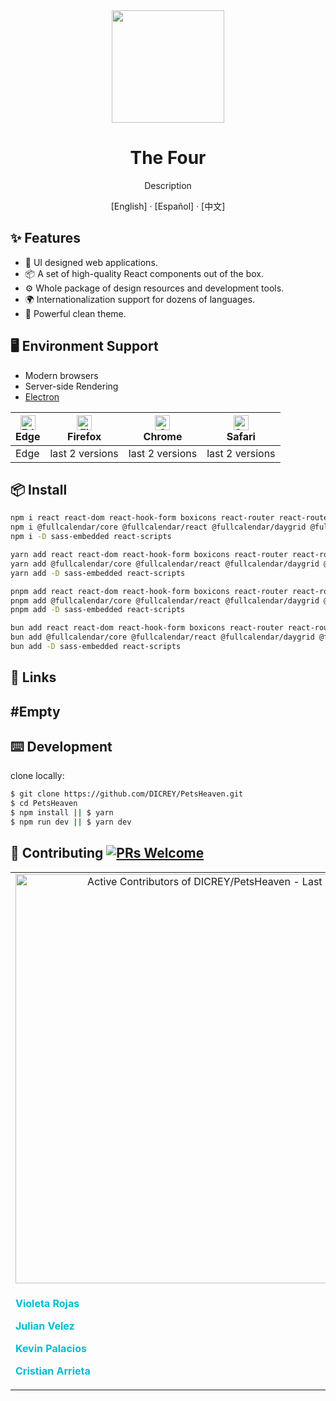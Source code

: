 <div align="center"><a name="readme-top"></a>

<img height="180" src="https://media.githubusercontent.com/media/Mogom/Imagenes_PetsHeaven/main/Logos/LosFour.png">

<h1>The Four</h1>

Description

[English] · [Español] · [中文]


</div>



## ✨ Features

- 🌈 UI designed web applications.
- 📦 A set of high-quality React components out of the box.
- ⚙️ Whole package of design resources and development tools.
- 🌍 Internationalization support for dozens of languages.
- 🎨 Powerful clean theme.

## 🖥 Environment Support

- Modern browsers
- Server-side Rendering
- [Electron](https://www.electronjs.org/)

| [<img src="https://raw.githubusercontent.com/alrra/browser-logos/master/src/edge/edge_48x48.png" alt="Edge" width="24px" height="24px" />](https://godban.github.io/browsers-support-badges/)<br>Edge | [<img src="https://raw.githubusercontent.com/alrra/browser-logos/master/src/firefox/firefox_48x48.png" alt="Firefox" width="24px" height="24px" />](https://godban.github.io/browsers-support-badges/)<br>Firefox | [<img src="https://raw.githubusercontent.com/alrra/browser-logos/master/src/chrome/chrome_48x48.png" alt="Chrome" width="24px" height="24px" />](https://godban.github.io/browsers-support-badges/)<br>Chrome | [<img src="https://raw.githubusercontent.com/alrra/browser-logos/master/src/safari/safari_48x48.png" alt="Safari" width="24px" height="24px" />](https://godban.github.io/browsers-support-badges/)<br>Safari | 
| --- | --- | --- | --- |
| Edge | last 2 versions | last 2 versions | last 2 versions

## 📦 Install

```bash
npm i react react-dom react-hook-form boxicons react-router react-router-dom lucide-react @supabase/supabase-js @emailjs/browser sweetalert sweetalert2 framer-motion
npm i @fullcalendar/core @fullcalendar/react @fullcalendar/daygrid @fullcalendar/interaction @fullcalendar/timegrid @fullcalendar/list axios
npm i -D sass-embedded react-scripts
```

```bash
yarn add react react-dom react-hook-form boxicons react-router react-router-dom lucide-react @supabase/supabase-js @emailjs/browser sweetalert sweetalert2 framer-motion
yarn add @fullcalendar/core @fullcalendar/react @fullcalendar/daygrid @fullcalendar/interaction @fullcalendar/timegrid @fullcalendar/list axios
yarn add -D sass-embedded react-scripts
```

```bash
pnpm add react react-dom react-hook-form boxicons react-router react-router-dom lucide-react @supabase/supabase-js @emailjs/browser sweetalert sweetalert2 framer-motion
pnpm add @fullcalendar/core @fullcalendar/react @fullcalendar/daygrid @fullcalendar/interaction @fullcalendar/timegrid @fullcalendar/list axios
pnpm add -D sass-embedded react-scripts
```

```bash
bun add react react-dom react-hook-form boxicons react-router react-router-dom lucide-react @supabase/supabase-js @emailjs/browser sweetalert sweetalert2 framer-motion
bun add @fullcalendar/core @fullcalendar/react @fullcalendar/daygrid @fullcalendar/interaction @fullcalendar/timegrid @fullcalendar/list axios
bun add -D sass-embedded react-scripts
```


## 🔗 Links

## #Empty

## ⌨️ Development

clone locally:

```bash
$ git clone https://github.com/DICREY/PetsHeaven.git
$ cd PetsHeaven
$ npm install || $ yarn
$ npm run dev || $ yarn dev
```

## 🤝 Contributing [![PRs Welcome](https://img.shields.io/badge/PRs-welcome-brightgreen.svg?style=flat-square)](https://makeapullrequest.com)

<table>
<tr>
  
  <td rowspan="2">
    <a href="https://next.ossinsight.io/widgets/official/compose-recent-active-contributors?limit=30&repo_id=942340604" target="_blank" style="display: block" align="center">
      <picture>
        <source media="(prefers-color-scheme: dark)" srcset="https://next.ossinsight.io/widgets/official/compose-recent-active-contributors/thumbnail.png?limit=30&repo_id=942340604&image_size=auto&color_scheme=dark" width="655" height="auto">
        <img alt="Active Contributors of DICREY/PetsHeaven - Last 28 days" src="https://next.ossinsight.io/widgets/official/compose-recent-active-contributors/thumbnail.png?limit=30&repo_id=942340604&image_size=auto&color_scheme=light" width="655" height="auto">
      </picture>
    </a>
  </td>
</tr>
<tr>
  <td rowspan="2">
    <a href="https://next.ossinsight.io/widgets/official/compose-recent-top-contributors?repo_id=942340604" target="_blank" style="display: block" align="center">
      <picture>
        <source media="(prefers-color-scheme: dark)" srcset="https://next.ossinsight.io/widgets/official/compose-recent-top-contributors/thumbnail.png?repo_id=942340604&image_size=auto&color_scheme=dark" width="373" height="auto">
        <img alt="Top Contributors of DICREY/PetsHeaven - Last 28 days" src="https://next.ossinsight.io/widgets/official/compose-recent-top-contributors/thumbnail.png?repo_id=942340604&image_size=auto&color_scheme=light" width="373" height="auto">
      </picture>
    </a>
  </td>
</tr>
<tr>
  <td rowspan="1">
    <p style="color:#00BCD4; font-weight:bold;">Violeta Rojas</p>
    <p style="color:#00BCD4; font-weight:bold;">Julian Velez</p>
    <p style="color:#00BCD4; font-weight:bold;">Kevin Palacios</p>
    <p style="color:#00BCD4; font-weight:bold;">Cristian Arrieta</p>
  </td>
</tr>
</table>
